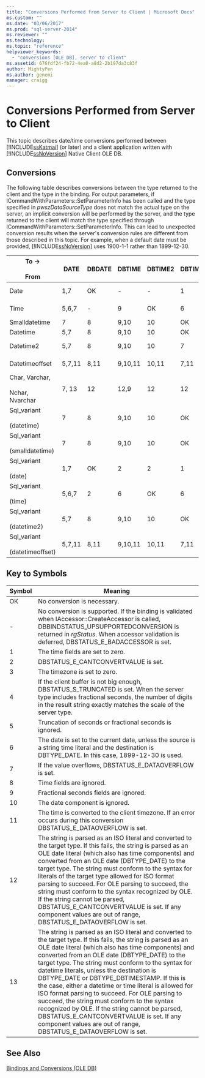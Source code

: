 ```yaml
---
title: "Conversions Performed from Server to Client | Microsoft Docs"
ms.custom: ""
ms.date: "03/06/2017"
ms.prod: "sql-server-2014"
ms.reviewer: ""
ms.technology: 
ms.topic: "reference"
helpviewer_keywords: 
  - "conversions [OLE DB], server to client"
ms.assetid: 676fdf24-fb72-4ea0-a8d2-2b197da3c83f
author: MightyPen
ms.author: genemi
manager: craigg
---
```

# Conversions Performed from Server to Client
  This topic describes date/time conversions performed between [!INCLUDE[ssKatmai](../../includes/sskatmai-md.md)] (or later) and a client application written with [!INCLUDE[ssNoVersion](../../includes/ssnoversion-md.md)] Native Client OLE DB.  
  
## Conversions  
 The following table describes conversions between the type returned to the client and the type in the binding. For output parameters, if ICommandWithParameters::SetParameterInfo has been called and the type specified in *pwszDataSourceType* does not match the actual type on the server, an implicit conversion will be performed by the server, and the type returned to the client will match the type specified through ICommandWithParameters::SetParameterInfo. This can lead to unexpected conversion results when the server's conversion rules are different from those described in this topic. For example, when a default date must be provided, [!INCLUDE[ssNoVersion](../../includes/ssnoversion-md.md)] uses 1900-1-1 rather than 1899-12-30.  
  
|To -><br /><br /> From|DATE|DBDATE|DBTIME|DBTIME2|DBTIMESTAMP|DBTIMESTAMPOFFSET|FILETIME|BYTES|VARIANT|SSVARIANT|BSTR|STR|WSTR|  
|----------------------|----------|------------|------------|-------------|-----------------|-----------------------|--------------|-----------|-------------|---------------|----------|---------|----------|  
|Date|1,7|OK|-|-|1|1,3|1,7|-|OK (VT_BSTR)|OK|OK|4|4|  
|Time|5,6,7|-|9|OK|6|3,6|5,6|-|OK (VT_BSTR)|OK|OK|4|4|  
|Smalldatetime|7|8|9,10|10|OK|3|7|-|7 (VT_DATE)|OK|OK|4|4|  
|Datetime|5,7|8|9,10|10|OK|3|7|-|7 (VT_DATE)|OK|OK|4|4|  
|Datetime2|5,7|8|9,10|10|7|3|5,7|-|OK (VT_BSTR)|OK|OK|4|4|  
|Datetimeoffset|5,7,11|8,11|9,10,11|10,11|7,11|OK|5,7,11|-|OK (VT_BSTR)|OK|OK|4|4|  
|Char, Varchar,<br /><br /> Nchar, Nvarchar|7, 13|12|12,9|12|12|12|7,13|N/A|N/A|N/A|N/A|N/A|N/A|  
|Sql_variant<br /><br /> (datetime)|7|8|9,10|10|OK|3|7|-|7(VT_DATE)|OK|OK|4|4|  
|Sql_variant<br /><br /> (smalldatetime)|7|8|9,10|10|OK|3|7|-|7(VT_DATE)|OK|OK|4|4|  
|Sql_variant<br /><br /> (date)|1,7|OK|2|2|1|1,3|1,7|-|OK(VT_BSTR)|OK|OK|4|4|  
|Sql_variant<br /><br /> (time)|5,6,7|2|6|OK|6|3,6|5,6|-|OK(VT_BSTR)|OK|OK|4|4|  
|Sql_variant<br /><br /> (datetime2)|5,7|8|9,10|10|OK|3|5,7|-|OK(VT_BSTR)|OK|OK|4|4|  
|Sql_variant<br /><br /> (datetimeoffset)|5,7,11|8,11|9,10,11|10,11|7,11|OK|5,7,11|-|OK(VT_BSTR)|OK|OK|4|4|  
  
## Key to Symbols  
  
|Symbol|Meaning|  
|------------|-------------|  
|OK|No conversion is necessary.|  
|-|No conversion is supported. If the binding is validated when IAccessor::CreateAccessor is called, DBBINDSTATUS_UPSUPPORTEDCONVERSION is returned in *rgStatus*. When accessor validation is deferred, DBSTATUS_E_BADACCESSOR is set.|  
|1|The time fields are set to zero.|  
|2|DBSTATUS_E_CANTCONVERTVALUE is set.|  
|3|The timezone is set to zero.|  
|4|If the client buffer is not big enough, DBSTATUS_S_TRUNCATED is set. When the server type includes fractional seconds, the number of digits in the result string exactly matches the scale of the server type.|  
|5|Truncation of seconds or fractional seconds is ignored.|  
|6|The date is set to the current date, unless the source is a string time literal and the destination is DBTYPE_DATE. In this case, 1899-12-30 is used.|  
|7|If the value overflows, DBSTATUS_E_DATAOVERFLOW is set.|  
|8|Time fields are ignored.|  
|9|Fractional seconds fields are ignored.|  
|10|The date component is ignored.|  
|11|The time is converted to the client timezone. If an error occurs during this conversion DBSTATUS_E_DATAOVERFLOW is set.|  
|12|The string is parsed as an ISO literal and converted to the target type. If this fails, the string is parsed as an OLE date literal (which also has time components) and converted from an OLE date (DBTYPE_DATE) to the target type. The string must conform to the syntax for literals of the target type allowed for ISO format parsing to succeed. For OLE parsing to succeed, the string must conform to the syntax recognized by OLE. If the string cannot be parsed, DBSTATUS_E_CANTCONVERTVALUE is set. If any component values are out of range, DBSTATUS_E_DATAOVERFLOW is set.|  
|13|The string is parsed as an ISO literal and converted to the target type. If this fails, the string is parsed as an OLE date literal (which also has time components) and converted from an OLE date (DBTYPE_DATE) to the target type. The string must conform to the syntax for datetime literals, unless the destination is DBTYPE_DATE or DBTYPE_DBTIMESTAMP. If this is the case, either a datetime or time literal is allowed for ISO format parsing to succeed. For OLE parsing to succeed, the string must conform to the syntax recognized by OLE. If the string cannot be parsed, DBSTATUS_E_CANTCONVERTVALUE is set. If any component values are out of range, DBSTATUS_E_DATAOVERFLOW is set.|  
  
## See Also  
 [Bindings and Conversions &#40;OLE DB&#41;](conversions-ole-db.md)  
  
  
